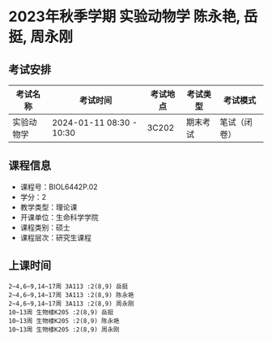 # 2023年秋季学期 实验动物学 陈永艳, 岳挺, 周永刚




## 考试安排

| 考试名称 | 考试时间 | 考试地点 | 考试类型 | 考试模式 |
| -------- | -------- | -------- | -------- | -------- |
| 实验动物学 | 2024-01-11 08:30 - 10:30 | 3C202 | 期末考试 | 笔试（闭卷） |





## 课程信息

- 课程号：BIOL6442P.02
- 学分：2
- 教学类型：理论课
- 开课单位：生命科学学院
- 课程类别：硕士
- 课程层次：研究生课程

## 上课时间

```
2~4,6~9,14~17周 3A113 :2(8,9) 岳挺
2~4,6~9,14~17周 3A113 :2(8,9) 陈永艳
2~4,6~9,14~17周 3A113 :2(8,9) 周永刚
10~13周 生物楼K205 :2(8,9) 岳挺
10~13周 生物楼K205 :2(8,9) 陈永艳
10~13周 生物楼K205 :2(8,9) 周永刚
```


